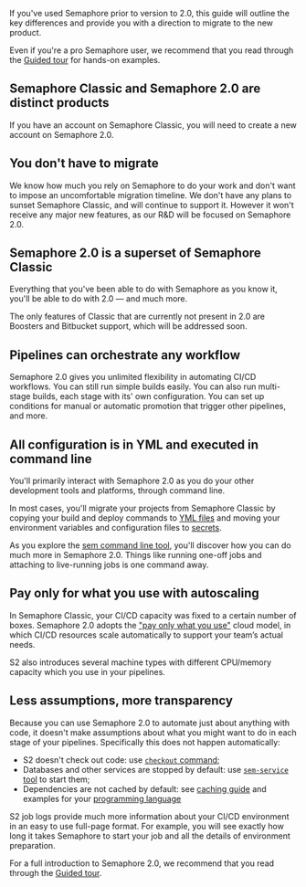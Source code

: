 If you've used Semaphore prior to version to 2.0, this guide will outline the
key differences and provide you with a direction to migrate to the new product.

Even if you're a pro Semaphore user, we recommend that you read through the
[Guided tour](guideed-tour) for hands-on examples.

## Semaphore Classic and Semaphore 2.0 are distinct products

If you have an account on Semaphore Classic, you will need to create a new
account on Semaphore 2.0.

## You don't have to migrate

We know how much you rely on Semaphore to do your work and don't want to impose
an uncomfortable migration timeline. We don't have any plans to sunset Semaphore
Classic, and will continue to support it. However it won't receive any major new
features, as our R&D will be focused on Semaphore 2.0.

## Semaphore 2.0 is a superset of Semaphore Classic

Everything that you've been able to do with Semaphore as you know it, you'll be
able to do with 2.0 — and much more.

The only features of Classic that are currently not present in 2.0 are Boosters
and Bitbucket support, which will be addressed soon.

## Pipelines can orchestrate any workflow

Semaphore 2.0 gives you unlimited flexibility in automating CI/CD workflows. You
can still run simple builds easily. You can also run multi-stage builds, each
stage with its' own configuration. You can set up conditions for manual or
automatic promotion that trigger other pipelines, and more.

## All configuration is in YML and executed in command line

You'll primarily interact with Semaphore 2.0 as you do your other development
tools and platforms, through command line.

In most cases, you'll migrate your projects from Semaphore Classic by copying
your build and deploy commands to [YML files](yml-intro) and moving your
environment variables and configuration files to [secrets](secrets-intro).

As you explore the [sem command line tool](sem-reference), you'll discover how
you can do much more in Semaphore 2.0. Things like running one-off jobs and
attaching to live-running jobs is one command away.

## Pay only for what you use with autoscaling

In Semaphore Classic, your CI/CD capacity was fixed to a certain number of
boxes. Semaphore 2.0 adopts the ["pay only what you use"](pricing) cloud model,
in which CI/CD resources scale automatically to support your team’s actual
needs.

S2 also introduces several machine types with different CPU/memory capacity
which you use in your pipelines.

## Less assumptions, more transparency

Because you can use Semaphore 2.0 to automate just about anything with code, it
doesn't make assumptions about what you might want to do in each stage of your
pipelines. Specifically this does not happen automatically:

- S2 doesn't check out code: use [`checkout` command](checkout);
- Databases and other services are stopped by default:
  use [`sem-service` tool](sem-service) to start them;
- Dependencies are not cached by default: see [caching guide](caching-intro)
  and examples for your [programming language](language-ref)

S2 job logs provide much more information about your CI/CD environment in an easy to
use full-page format. For example, you will see exactly how long it takes
Semaphore to start your job and all the details of environment preparation.

For a full introduction to Semaphore 2.0, we recommend that you read through the
[Guided tour](guided-tour).

[guided-tour]: https://docs.semaphoreci.com/article/77-getting-started
[yml-intro]: https://docs.semaphoreci.com/article/64-customizing-your-pipeline
[secrets-intro]: https://docs.semaphoreci.com/article/66-environment-variables-and-secrets
[sem-reference]: https://docs.semaphoreci.com/article/53-sem-reference
[pricing]: https://semaphoreci.com/pricing
[checkout]: https://docs.semaphoreci.com/article/54-toolbox-reference#libcheckout
[sem-service]: https://docs.semaphoreci.com/article/54-toolbox-reference#sem-service
[caching-intro]: https://docs.semaphoreci.com/article/68-caching-dependencies
[language-ref]: https://docs.semaphoreci.com/category/58-programming-languages
